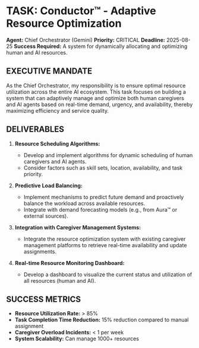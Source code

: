 # TASK: Conductor™ - Adaptive Resource Optimization

**Agent:** Chief Orchestrator (Gemini)
**Priority:** CRITICAL
**Deadline:** 2025-08-25
**Success Required:** A system for dynamically allocating and optimizing human and AI resources.

## EXECUTIVE MANDATE

As the Chief Orchestrator, my responsibility is to ensure optimal resource utilization across the entire AI ecosystem. This task focuses on building a system that can adaptively manage and optimize both human caregivers and AI agents based on real-time demand, urgency, and availability, thereby maximizing efficiency and service quality.

## DELIVERABLES

1.  **Resource Scheduling Algorithms:**
    *   Develop and implement algorithms for dynamic scheduling of human caregivers and AI agents.
    *   Consider factors such as skill sets, location, availability, and task priority.

2.  **Predictive Load Balancing:**
    *   Implement mechanisms to predict future demand and proactively balance the workload across available resources.
    *   Integrate with demand forecasting models (e.g., from Aura™ or external sources).

3.  **Integration with Caregiver Management Systems:**
    *   Integrate the resource optimization system with existing caregiver management platforms to retrieve real-time availability and update assignments.

4.  **Real-time Resource Monitoring Dashboard:**
    *   Develop a dashboard to visualize the current status and utilization of all resources (human and AI).

## SUCCESS METRICS

*   **Resource Utilization Rate:** > 85%
*   **Task Completion Time Reduction:** 15% reduction compared to manual assignment
*   **Caregiver Overload Incidents:** < 1 per week
*   **System Scalability:** Can manage 1000+ resources
